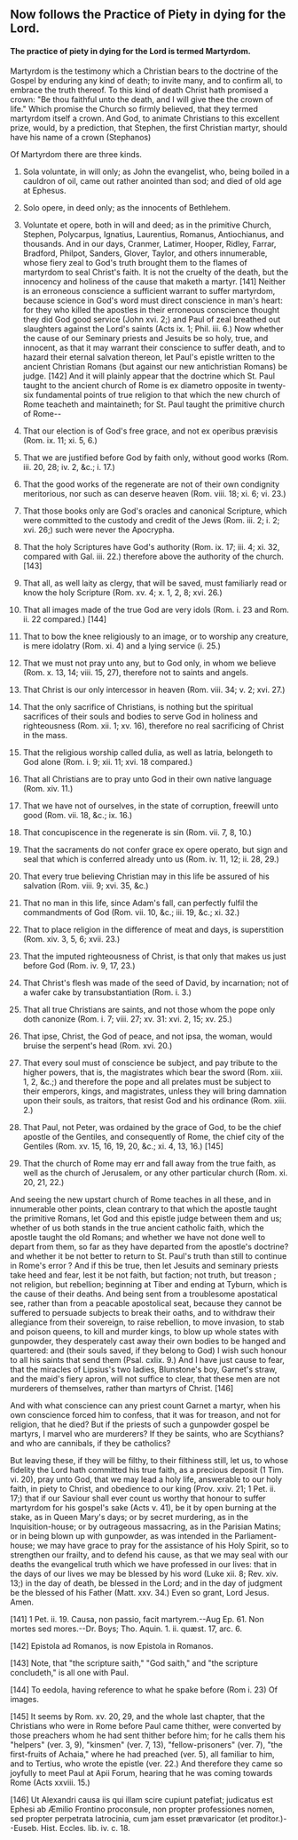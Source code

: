 ## Now follows the Practice of Piety in dying for the Lord.

#### The practice of piety in dying for the Lord is termed Martyrdom.

Martyrdom is the testimony which a Christian bears to the doctrine of
the Gospel by enduring any kind of death; to invite many, and to
confirm all, to embrace the truth thereof. To this kind of death Christ
hath promised a crown: "Be thou faithful unto the death, and I will
give thee the crown of life." Which promise the Church so firmly
believed, that they termed martyrdom itself a crown. And God, to
animate Christians to this excellent prize, would, by a prediction,
that Stephen, the first Christian martyr, should have his name of a
crown (Stephanos)

Of Martyrdom there are three kinds.

1. Sola voluntate, in will only; as John the evangelist, who, being
boiled in a cauldron of oil, came out rather anointed than sod; and
died of old age at Ephesus.

2. Solo opere, in deed only; as the innocents of Bethlehem.

3. Voluntate et opere, both in will and deed; as in the primitive
Church, Stephen, Polycarpus, Ignatius, Laurentius, Romanus,
Antiochianus, and thousands. And in our days, Cranmer, Latimer, Hooper,
Ridley, Farrar, Bradford, Philpot, Sanders, Glover, Taylor, and others
innumerable, whose fiery zeal to God's truth brought them to the flames
of martyrdom to seal Christ's faith. It is not the cruelty of the
death, but the innocency and holiness of the cause that maketh a
martyr. [141] Neither is an erroneous conscience a sufficient warrant
to suffer martyrdom, because science in God's word must direct
conscience in man's heart: for they who killed the apostles in their
erroneous conscience thought they did God good service (John xvi. 2;)
and Paul of zeal breathed out slaughters against the Lord's saints
(Acts ix. 1; Phil. iii. 6.) Now whether the cause of our Seminary
priests and Jesuits be so holy, true, and innocent, as that it may
warrant their conscience to suffer death, and to hazard their eternal
salvation thereon, let Paul's epistle written to the ancient Christian
Romans {but against our new antichristian Romans) be judge. [142] And
it will plainly appear that the doctrine which St. Paul taught to the
ancient church of Rome is ex diametro opposite in twenty-six
fundamental points of true religion to that which the new church of
Rome teacheth and maintaineth; for St. Paul taught the primitive church
of Rome--

1. That our election is of God's free grace, and not ex operibus
prævisis (Rom. ix. 11; xi. 5, 6.)

2. That we are justified before God by faith only, without good works
(Rom. iii. 20, 28; iv. 2, &c.; i. 17.)

3. That the good works of the regenerate are not of their own
condignity meritorious, nor such as can deserve heaven (Rom. viii. 18;
xi. 6; vi. 23.)

4. That those books only are God's oracles and canonical Scripture,
which were committed to the custody and credit of the Jews (Rom. iii.
2; i. 2; xvi. 26;) such were never the Apocrypha.

5. That the holy Scriptures have God's authority (Rom. ix. 17; iii. 4;
xi. 32, compared with Gal. iii. 22.) therefore above the authority of
the church. [143]

6. That all, as well laity as clergy, that will be saved, must
familiarly read or know the holy Scripture (Rom. xv. 4; x. 1, 2, 8;
xvi. 26.)

7. That all images made of the true God are very idols (Rom. i. 23 and
Rom. ii. 22 compared.) [144]

8. That to bow the knee religiously to an image, or to worship any
creature, is mere idolatry (Rom. xi. 4) and a lying service (i. 25.)

9. That we must not pray unto any, but to God only, in whom we believe
(Rom. x. 13, 14; viii. 15, 27), therefore not to saints and angels.

10. That Christ is our only intercessor in heaven (Rom. viii. 34; v. 2;
xvi. 27.)

11. That the only sacrifice of Christians, is nothing but the spiritual
sacrifices of their souls and bodies to serve God in holiness and
righteousness (Rom. xii. 1; xv. 16), therefore no real sacrificing of
Christ in the mass.

12. That the religious worship called dulia, as well as latria,
belongeth to God alone (Rom. i. 9; xii. 11; xvi. 18 compared.)

13. That all Christians are to pray unto God in their own native
language (Rom. xiv. 11.)

14. That we have not of ourselves, in the state of corruption, freewill
unto good (Rom. vii. 18, &c.; ix. 16.)

15. That concupiscence in the regenerate is sin (Rom. vii. 7, 8, 10.)

16. That the sacraments do not confer grace ex opere operato, but sign
and seal that which is conferred already unto us (Rom. iv. 11, 12; ii.
28, 29.)

17. That every true believing Christian may in this life be assured of
his salvation (Rom. viii. 9; xvi. 35, &c.)

18. That no man in this life, since Adam's fall, can perfectly fulfil
the commandments of God (Rom. vii. 10, &c.; iii. 19, &c.; xi. 32.)

19. That to place religion in the difference of meat and days, is
superstition (Rom. xiv. 3, 5, 6; xvii. 23.)

20. That the imputed righteousness of Christ, is that only that makes
us just before God (Rom. iv. 9, 17, 23.)

21. That Christ's flesh was made of the seed of David, by incarnation;
not of a wafer cake by transubstantiation (Rom. i. 3.)

22. That all true Christians are saints, and not those whom the pope
only doth canonize (Rom. i. 7; viii. 27; xv. 31: xvi. 2, 15; xv. 25.)

23. That ipse, Christ, the God of peace, and not ipsa, the woman, would
bruise the serpent's head (Rom. xvi. 20.)

24. That every soul must of conscience be subject, and pay tribute to
the higher powers, that is, the magistrates which bear the sword (Rom.
xiii. 1, 2, &c.;) and therefore the pope and all prelates must be
subject to their emperors, kings, and magistrates, unless they will
bring damnation upon their souls, as traitors, that resist God and his
ordinance (Rom. xiii. 2.)

25. That Paul, not Peter, was ordained by the grace of God, to be the
chief apostle of the Gentiles, and consequently of Rome, the chief city
of the Gentiles (Rom. xv. 15, 16, 19, 20, &c.; xi. 4, 13, 16.) [145]

26. That the church of Rome may err and fall away from the true faith,
as well as the church of Jerusalem, or any other particular church
(Rom. xi. 20, 21, 22.)

And seeing the new upstart church of Rome teaches in all these, and in
innumerable other points, clean contrary to that which the apostle
taught the primitive Romans, let God and this epistle judge between
them and us; whether of us both stands in the true ancient catholic
faith, which the apostle taught the old Romans; and whether we have not
done well to depart from them, so far as they have departed from the
apostle's doctrine? and whether it be not better to return to St.
Paul's truth than still to continue in Rome's error ? And if this be
true, then let Jesuits and seminary priests take heed and fear, lest it
be not faith, but faction; not truth, but treason ; not religion, but
rebellion; beginning at Tiber and ending at Tyburn, which is the cause
of their deaths. And being sent from a troublesome apostatical see,
rather than from a peacable apostolical seat, because they cannot be
suffered to persuade subjects to break their oaths, and to withdraw
their allegiance from their sovereign, to raise rebellion, to move
invasion, to stab and poison queens, to kill and murder kings, to blow
up whole states with gunpowder, they desperately cast away their own
bodies to be hanged and quartered: and (their souls saved, if they
belong to God) I wish such honour to all his saints that send them
(Psal. cxlix. 9.) And I have just cause to fear, that the miracles of
Lipsius's two ladies, Blunstone's boy, Garnet's straw, and the maid's
fiery apron, will not suffice to clear, that these men are not
murderers of themselves, rather than martyrs of Christ. [146]

And with what conscience can any priest count Garnet a martyr, when his
own conscience forced him to confess, that it was for treason, and not
for religion, that he died? But if the priests of such a gunpowder
gospel be martyrs, I marvel who are murderers? If they be saints, who
are Scythians? and who are cannibals, if they be catholics?

But leaving these, if they will be filthy, to their filthiness still,
let us, to whose fidelity the Lord hath committed his true faith, as a
precious deposit (1 Tim. vi. 20), pray unto God, that we may lead a
holy life, answerable to our holy faith, in piety to Christ, and
obedience to our king (Prov. xxiv. 21; 1 Pet. ii. 17;) that if our
Saviour shall ever count us worthy that honour to suffer martyrdom for
his gospel's sake (Acts v. 41), be it by open burning at the stake, as
in Queen Mary's days; or by secret murdering, as in the
Inquisition-house; or by outrageous massacring, as in the Parisian
Matins; or in being blown up with gunpowder, as was intended in the
Parliament-house; we may have grace to pray for the assistance of his
Holy Spirit, so to strengthen our frailty, and to defend his cause, as
that we may seal with our deaths the evangelical truth which we have
professed in our lives: that in the days of our lives we may be blessed
by his word (Luke xii. 8; Rev. xiv. 13;) in the day of death, be
blessed in the Lord; and in the day of judgment be the blessed of his
Father (Matt. xxv. 34.) Even so grant, Lord Jesus. Amen.

[141] 1 Pet. ii. 19. Causa, non passio, facit martyrem.--Aug Ep. 61.
Non mortes sed mores.--Dr. Boys; Tho. Aquin. 1. ii. quæst. 17, arc. 6.

[142] Epistola ad Romanos, is now Epistola in Romanos.

[143] Note, that "the scripture saith," "God saith," and "the scripture
concludeth," is all one with Paul.

[144] To eedola, having reference to what he spake before (Rom i. 23)
Of images.

[145] It seems by Rom. xv. 20, 29, and the whole last chapter, that the
Christians who were in Rome before Paul came thither, were converted by
those preachers whom he had sent thither before him; for he calls them
his "helpers" (ver. 3, 9), "kinsmen" (ver. 7, 13), "fellow-prisoners"
(ver. 7), "the first-fruits of Achaia," where he had preached (ver. 5),
all familiar to him, and to Tertius, who wrote the epistle (ver. 22.)
And therefore they came so joyfully to meet Paul at Apii Forum, hearing
that he was coming towards Rome (Acts xxviii. 15.)

[146] Ut Alexandri causa iis qui illam scire cupiunt patefiat;
judicatus est Ephesi ab Æmilio Frontino proconsule, non propter
professiones nomen, sed propter perpetrata latrocinia, cum jam esset
prævaricator (et proditor.)--Euseb. Hist. Eccles. lib. iv. c. 18.
